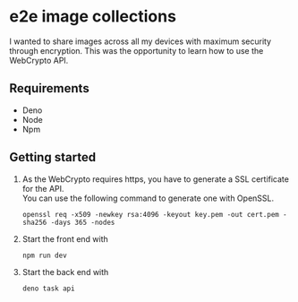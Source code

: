 # e2e image collections

I wanted to share images across all my devices with maximum security through encryption.
This was the opportunity to learn how to use the WebCrypto API.

## Requirements

- Deno
- Node
- Npm

## Getting started

1. As the WebCrypto requires https, you have to generate a SSL certificate for the API.  
   You can use the following command to generate one with OpenSSL.
   ```shell
   openssl req -x509 -newkey rsa:4096 -keyout key.pem -out cert.pem -sha256 -days 365 -nodes
   ```

2. Start the front end with
    ```shell
    npm run dev
    ```

3. Start the back end with
   ```shell
   deno task api
   ```
